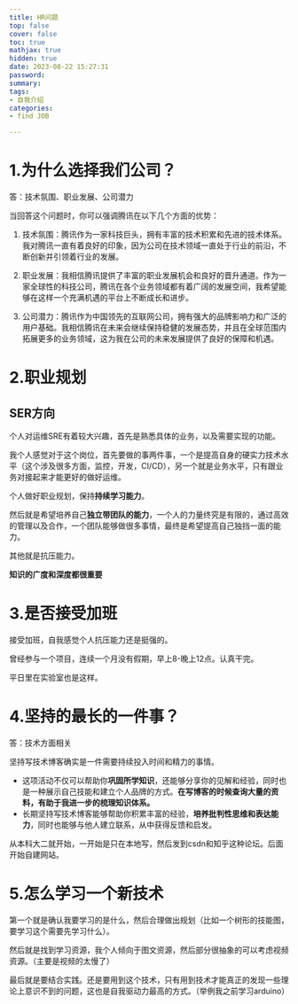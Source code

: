 ```yaml
---
title: HR问题
top: false
cover: false
toc: true
mathjax: true
hidden: true
date: 2023-08-22 15:27:31
password:
summary:
tags:
- 自我介绍
categories:
- find JOB

---
```


# 1.为什么选择我们公司？

答：技术氛围、职业发展、公司潜力

当回答这个问题时，你可以强调腾讯在以下几个方面的优势：

1. 技术氛围：腾讯作为一家科技巨头，拥有丰富的技术积累和先进的技术体系。我对腾讯一直有着良好的印象，因为公司在技术领域一直处于行业的前沿，不断创新并引领着行业的发展。

2. 职业发展：我相信腾讯提供了丰富的职业发展机会和良好的晋升通道。作为一家全球性的科技公司，腾讯在各个业务领域都有着广阔的发展空间，我希望能够在这样一个充满机遇的平台上不断成长和进步。

3. 公司潜力：腾讯作为中国领先的互联网公司，拥有强大的品牌影响力和广泛的用户基础。我相信腾讯在未来会继续保持稳健的发展态势，并且在全球范围内拓展更多的业务领域，这为我在公司的未来发展提供了良好的保障和机遇。



# 2.职业规划

## SER方向

个人对运维SRE有着较大兴趣，首先是熟悉具体的业务，以及需要实现的功能。

我个人感觉对于这个岗位，首先要做的事两件事，一个是提高自身的硬实力技术水平（这个涉及很多方面，监控，开发，CI/CD），另一个就是业务水平，只有跟业务对接起来才能更好的做好运维。

个人做好职业规划，保持**持续学习能力**。

然后就是希望培养自己**独立带团队的能力**，一个人的力量终究是有限的，通过高效的管理以及合作，一个团队能够做很多事情，最终是希望提高自己独挡一面的能力。

其他就是抗压能力。

**知识的广度和深度都很重要**





# 3.是否接受加班

接受加班，自我感觉个人抗压能力还是挺强的。

曾经参与一个项目，连续一个月没有假期，早上8-晚上12点。认真干完。

平日里在实验室也是这样。

# 4.坚持的最长的一件事？

答：技术方面相关

坚持写技术博客确实是一件需要持续投入时间和精力的事情。

- 这项活动不仅可以帮助你**巩固所学知识**，还能够分享你的见解和经验，同时也是一种展示自己技能和建立个人品牌的方式。**在写博客的时候查询大量的资料，有助于我进一步的梳理知识体系。**
- 长期坚持写技术博客能够帮助你积累丰富的经验，**培养批判性思维和表达能力**，同时也能够与他人建立联系，从中获得反馈和启发。

从本科大二就开始，一开始是只在本地写，然后发到csdn和知乎这种论坛。后面开始自建网站。



# 5.怎么学习一个新技术

第一个就是确认我要学习的是什么，然后合理做出规划（比如一个树形的技能图，要学习这个需要先学习什么）。

然后就是找到学习资源，我个人倾向于图文资源，然后部分很抽象的可以考虑视频资源。（主要是视频的太慢了）

最后就是要结合实践。还是要用到这个技术，只有用到技术才能真正的发现一些理论上意识不到的问题，这也是自我驱动力最高的方式。（举例我之前学习arduino）

















